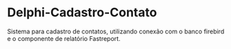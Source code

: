 # Delphi-Cadastro-Contato
Sistema para cadastro de contatos, utilizando conexão com o banco firebird e o componente de relatório Fastreport.
